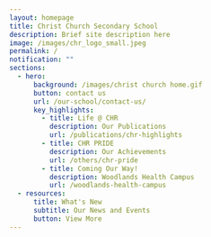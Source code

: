 ```yaml
---
layout: homepage
title: Christ Church Secondary School
description: Brief site description here
image: /images/chr_logo_small.jpeg
permalink: /
notification: ""
sections:
  - hero:
      background: /images/christ church home.gif
      button: contact us
      url: /our-school/contact-us/
      key_highlights:
        - title: Life @ CHR
          description: Our Publications
          url: /publications/chr-highlights
        - title: CHR PRIDE
          description: Our Achievements
          url: /others/chr-pride
        - title: Coming Our Way!
          description: Woodlands Health Campus
          url: /woodlands-health-campus
  - resources:
      title: What's New
      subtitle: Our News and Events
      button: View More
---
```

